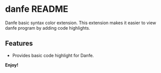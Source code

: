 # danfe README

Danfe basic syntax color extension. This extension makes it easier to view danfe program by adding code highlights.

## Features

- Provides basic code highlight for Danfe.

**Enjoy!**
